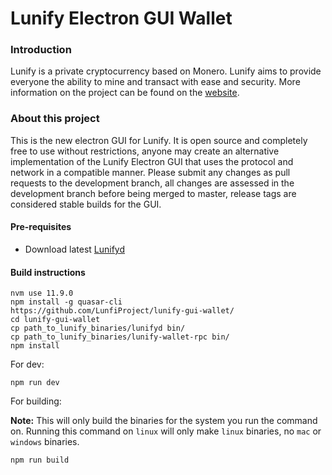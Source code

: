 # Lunify Electron GUI Wallet

### Introduction
Lunify is a private cryptocurrency based on Monero. Lunify aims to provide everyone the ability to mine and transact with ease and security.
More information on the project can be found on the [website](https://lunify.xyz).

### About this project

This is the new electron GUI for Lunify. It is open source and completely free to use without restrictions, anyone may create an alternative implementation of the Lunify Electron GUI that uses the protocol and network in a compatible manner.
Please submit any changes as pull requests to the development branch, all changes are assessed in the development branch before being merged to master, release tags are considered stable builds for the GUI.

#### Pre-requisites
- Download latest [Lunifyd](https://github.com/LunifyProject/Lunify/releases/latest)

#### Build instructions
```
nvm use 11.9.0
npm install -g quasar-cli
https://github.com/LunfiProject/lunify-gui-wallet/
cd lunify-gui-wallet
cp path_to_lunify_binaries/lunifyd bin/
cp path_to_lunify_binaries/lunify-wallet-rpc bin/
npm install
```

For dev:
```
npm run dev
```

For building:

**Note:** This will only build the binaries for the system you run the command on. Running this command on `linux` will only make `linux` binaries, no `mac` or `windows` binaries.
```
npm run build
```
